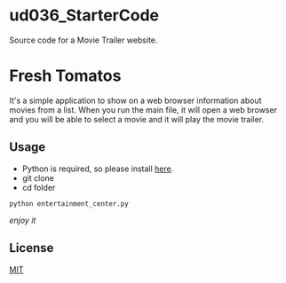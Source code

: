 # ud036_StarterCode
Source code for a Movie Trailer website.

# Fresh Tomatos

It's a simple application to show on a web browser information about movies from a list.
When you run the main file, it will open a web browser and you will be able to select a
movie and it will play the movie trailer.

## Usage

* Python is required, so please install [here](https://www.python.org/downloads/).
* git clone
* cd folder
```
python entertainment_center.py
```
_enjoy it_

License
----

[MIT](https://opensource.org/licenses/MIT)